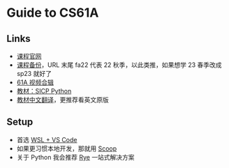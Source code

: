 # Guide to CS61A

## Links

- [课程官网](https://cs61a.org/)
- [课程备份](https://inst.eecs.berkeley.edu/~cs61a/fa22/)，URL 末尾 fa22 代表 22 秋季，以此类推，如果想学 23 春季改成 sp23 就好了
- [61A 视频合辑](https://www.youtube.com/@JohnDeNero/videos)
- [教材：SICP Python](https://www.composingprograms.com/)
- [教材中文翻译](https://composingprograms.netlify.app/)，更推荐看英文原版

## Setup

- 首选 [WSL + VS Code](/refs/wsl)
- 如果更习惯本地开发，那就用 [Scoop](/refs/scoop)
- 关于 Python 我会推荐 [Rye](/refs/rye) 一站式解决方案
